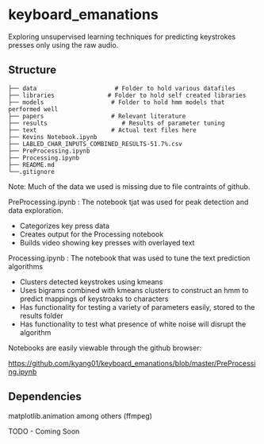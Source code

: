 # keyboard_emanations

Exploring unsupervised learning techniques for predicting keystrokes presses only using the raw audio. 

## Structure
```
├── data	                  # Folder to hold various datafiles
├── libraries               # Folder to hold self created libraries 
├── models                   # Folder to hold hmm models that performed well
├── papers                   # Relevant literature
├── results                     # Results of parameter tuning
├── text                     # Actual text files here
├── Kevins Notebook.ipynb	  
├── LABLED_CHAR_INPUTS_COMBINED_RESULTS-51.7%.csv
├── PreProcessing.ipynb  
├── Processing.ipynb
├── README.md
└──.gitignore	
```

Note: Much of the data we used is missing due to file contraints of github. 

PreProcessing.ipynb : The notebook tjat was used for peak detection and data exploration.

- Categorizes key press data
- Creates output for the Processing notebook
- Builds video showing key presses with overlayed text

Processing.ipynb : The notebook that was used to tune the text prediction algorithms

- Clusters detected keystrokes using kmeans 
- Uses bigrams combined with kmeans clusters to construct an hmm to predict mappings of keystroaks to characters 
- Has functionality for testing a variety of parameters easily, stored to the results folder
- Has functionality to test what presence of white noise will disrupt the algorithm

Notebooks are easily viewable through the github browser:

https://github.com/kyang01/keyboard_emanations/blob/master/PreProcessing.ipynb

## Dependencies 

matplotlib.animation among others (ffmpeg) 

TODO - Coming Soon
